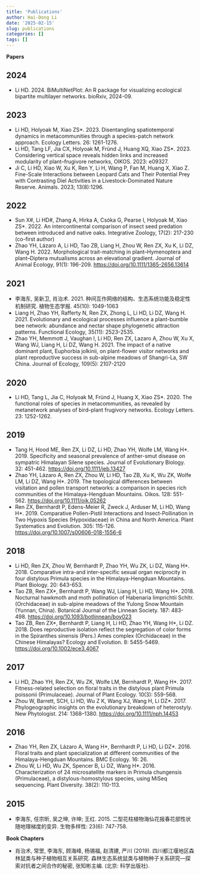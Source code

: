 ```yaml
---
title: 'Publications'
author: Hai-Dong Li
date: '2025-02-15'
slug: publications
categories: []
tags: []
---
```


**Papers**       

## 2024
- Li HD. 2024. BiMultiNetPlot: An R package for visualizing ecological bipartite multilayer networks. bioRxiv, 2024-09.
## 2023   
- Li HD, Holyoak M, Xiao ZS*. 2023. Disentangling spatiotemporal dynamics in metacommunities through a species-patch network approach. Ecology Letters. 26: 1261-1276. 
- Li HD, Tang LF, Jia CX, Holyoak M, Fründ J, Huang XQ, Xiao ZS*. 2023. Considering vertical space reveals hidden links and increased modularity of plant–frugivore networks, OIKOS. 2023: e09327. 
- Ji C, Li HD, Xiao W, Xu K, Ren Y, Li H, Wang P, Fan M, Huang X, Xiao Z. Fine-Scale Interactions between Leopard Cats and Their Potential Prey with Contrasting Diel Activities in a Livestock-Dominated Nature Reserve. Animals. 2023; 13(8):1296.
## 2022    
- Sun X#, Li HD#, Zhang A, Hirka A, Csóka G, Pearse I, Holyoak M, Xiao ZS*. 2022. An intercontinental comparison of insect seed predation between introduced and native oaks. Integrative Zoology, 17(2): 217-230 (co-first author)
- Zhao YH, Lázaro A, Li HD, Tao ZB, Liang H, Zhou W, Ren ZX, Xu K, Li DZ, Wang H. 2022. Morphological trait-matching in plant–Hymenoptera and plant–Diptera mutualisms across an elevational gradient. Journal of Animal Ecology, 91(1): 196-209. https://doi.org/10.1111/1365-2656.13614

## 2021   
- 李海东, 吴新卫, 肖治术. 2021. 种间互作网络的结构、生态系统功能及稳定性机制研究. 植物生态学报. 45(10): 1049-1063
- Liang H, Zhao YH, Rafferty N, Ren ZX, Zhong L, Li HD, Li DZ, Wang H. 2021. Evolutionary and ecological processes influence a plant-bumble bee network: abundance and nectar shape phylogenetic attraction patterns. Functional Ecology, 35(11): 2523-2535.
- Zhao YH, Memmott J, Vaughan I, Li HD, Ren ZX, Lazaro A, Zhou W, Xu X, Wang WJ, Liang H, Li DZ, Wang H. 2021. The impact of a native dominant plant, Euphorbia jolkinii, on plant-flower visitor networks and plant reproductive success in sub-alpine meadows of Shangri-La, SW China. Journal of Ecology, 109(5): 2107-2120

## 2020
- Li HD, Tang L, Jia C, Holyoak M, Fründ J, Huang X, Xiao ZS*. 2020. The functional roles of species in metacommunities, as revealed by metanetwork analyses of bird–plant frugivory networks. Ecology Letters. 23: 1252-1262.

## 2019      
- Tang H, Hood ME, Ren ZX, Li DZ, Li HD, Zhao YH, Wolfe LM, Wang H*. 2019. Specificity and seasonal prevalence of anther-smut disease on sympatric Himalayan Silene species. Journal of Evolutionary Biology. 32: 451-462. https://doi.org/10.1111/jeb.13427
- Zhao YH, Lázaro A, Ren ZX, Zhou W, Li HD, Tao ZB, Xu K, Wu ZK, Wolfe LM, Li DZ, Wang H*. 2019. The topological differences between visitation and pollen transport networks: a comparison in species rich communities of the Himalaya-Hengduan Mountains. Oikos. 128: 551-562. https://doi.org/10.1111/oik.05262
- Ren ZX, Bernhardt P, Edens-Meier R, Zweck J, Arduser M, Li HD, Wang H*. 2019. Comparative Pollen-Pistil Interactions and Insect-Pollination in Two Hypoxis Species (Hypoxidaceae) in China and North America. Plant Systematics and Evolution. 305: 115-126. https://doi.org/10.1007/s00606-018-1556-6

## 2018      
- Li HD, Ren ZX, Zhou W, Bernhardt P, Zhao YH, Wu ZK, Li DZ, Wang H*. 2018. Comparative intra-and inter-specific sexual organ reciprocity in four distylous Primula species in the Himalaya-Hengduan Mountains. Plant Biology. 20: 643-653. 
- Tao ZB, Ren ZX*, Bernhardt P, Wang WJ, Liang H, Li HD, Wang H*. 2018. Nocturnal hawkmoth and moth pollination of Habenaria limprichtii Schltr. (Orchidaceae) in sub-alpine meadows of the Yulong Snow Mountain (Yunnan, China). Botanical Journal of the Linnean Society. 187: 483-498. https://doi.org/10.1093/botlinnean/boy023
- Tao ZB, Ren ZX*, Bernhardt P, Liang H, Li HD, Zhao YH, Wang H*, Li DZ. 2018. Does reproductive isolation reflect the segregation of color forms in the Spiranthes sinensis (Pers.) Ames complex (Orchidaceae) in the Chinese Himalayas? Ecology and Evolution. 8: 5455-5469. https://doi.org/10.1002/ece3.4067

## 2017    
- Li HD, Zhao YH, Ren ZX, Wu ZK, Wolfe LM, Bernhardt P, Wang H*. 2017. Fitness-related selection on floral traits in the distylous plant Primula poissonii (Primulaceae). Journal of Plant Ecology. 10(3): 559-568.
- Zhou W, Barrett, SCH, Li HD, Wu Z K, Wang XJ, Wang H, Li DZ*. 2017. Phylogeographic insights on the evolutionary breakdown of heterostyly. New Phytologist. 214: 1368–1380. https://doi.org/10.1111/nph.14453

## 2016  
- Zhao YH, Ren ZX, Lázaro A, Wang H*, Bernhardt P, Li HD, Li DZ*. 2016. Floral traits and plant specialization at different communities of the Himalaya-Hengduan Mountains. BMC Ecology. 16: 26.
- Zhou W, Li HD, Wu ZK, Spencer B, Li DZ, Wang H*. 2016. Characterization of 24 microsatellite markers in Primula chungensis (Primulaceae), a distylous-homostylous species, using MiSeq sequencing. Plant Diversity. 38(2): 110-113.

## 2015    
- 李海东, 任宗昕, 吴之坤, 许坤; 王红. 2015. 二型花柱植物海仙花报春花部性状随地理梯度的变异. 生物多样性: 23(6): 747-758.


**Book Chapters**
- 肖治术, 常罡, 李海东, 顾海峰, 杨锡福, 赵清建, 严川 (2019). 四川都江堰地区森林鼠类与种子植物相互关系研究. 森林生态系统鼠类与植物种子关系研究—探索对抗者之间合作的秘密, 张知彬主编. (北京: 科学出版社).
